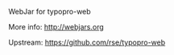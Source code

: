 WebJar for typopro-web

More info: http://webjars.org

Upstream: https://github.com/rse/typopro-web
